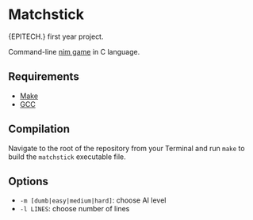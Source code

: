 # Matchstick

{EPITECH.} first year project.

Command-line [nim game](https://en.wikipedia.org/wiki/Nim) in C language.

## Requirements

 - [Make](https://www.gnu.org/software/make/)
 - [GCC](https://gcc.gnu.org/)

## Compilation

Navigate to the root of the repository from your Terminal and run `make` to build the `matchstick` executable file.

## Options
 - `-m [dumb|easy|medium|hard]`: choose AI level
 - `-l LINES`: choose number of lines
